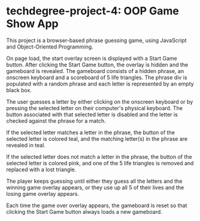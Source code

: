 # techdegree-project-4: OOP Game Show App

This project is a browser-based phrase guessing game, using JavaScript and Object-Oriented Programming. 

On page load, the start overlay screen is displayed with a Start Game button. 
After clicking the Start Game button, the overlay is hidden and the gameboard
is revealed. The gameboard consists of a hidden phrase, an onscreen keyboard and a scoreboard of 5 life triangles. The phrase div is populated with a random phrase 
and each letter is represented by an empty black box. 

The user guesses a letter by either clicking on the onscreen keyboard or by
pressing the selected letter on their computer's physical keyboard. The button 
associated with that selected letter is disabled and the letter is checked against 
the phrase for a match. 

If the selected letter matches a letter in the phrase, the button of the selected letter is colored teal, and the matching letter(s) in the phrase are revealed in 
teal. 

If the selected letter does not match a letter in the phrase, the button of the selected letter is colored pink, and one of the 5 life triangles is removed and 
replaced with a lost triangle.

The player keeps guessing until either they guess all the letters and the winning
game overlay appears, or they use up all 5 of their lives and the losing game
overlay appears. 

Each time the game over overlay appears, the gameboard is reset so that clicking the 
Start Game button always loads a new gameboard.